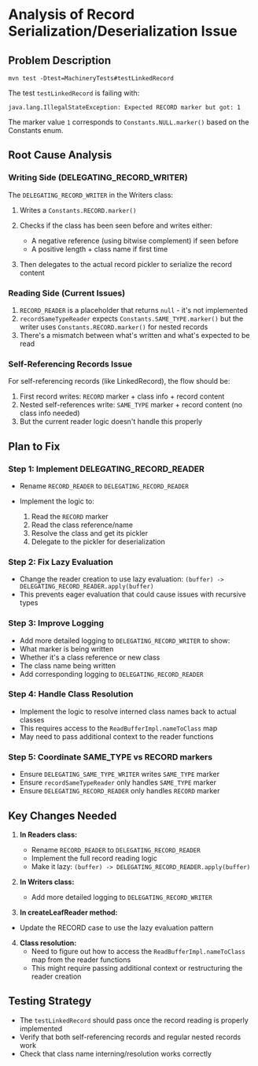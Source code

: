 # Analysis of Record Serialization/Deserialization Issue

## Problem Description

`mvn test -Dtest=MachineryTests#testLinkedRecord`

The test `testLinkedRecord` is failing with:

```
java.lang.IllegalStateException: Expected RECORD marker but got: 1
```

The marker value `1` corresponds to `Constants.NULL.marker()` based on the Constants enum.

## Root Cause Analysis

### Writing Side (DELEGATING_RECORD_WRITER)

The `DELEGATING_RECORD_WRITER` in the Writers class:

1. Writes a `Constants.RECORD.marker()`

2. Checks if the class has been seen before and writes either:

    - A negative reference (using bitwise complement) if seen before
    - A positive length + class name if first time

3. Then delegates to the actual record pickler to serialize the record content

### Reading Side (Current Issues)

1. `RECORD_READER` is a placeholder that returns `null` - it's not implemented
2. `recordSameTypeReader` expects `Constants.SAME_TYPE.marker()` but the writer uses `Constants.RECORD.marker()` for nested records
3. There's a mismatch between what's written and what's expected to be read

### Self-Referencing Records Issue

For self-referencing records (like LinkedRecord), the flow should be:

1. First record writes: `RECORD` marker + class info + record content
2. Nested self-references write: `SAME_TYPE` marker + record content (no class info needed)
3. But the current reader logic doesn't handle this properly

## Plan to Fix

### Step 1: Implement DELEGATING_RECORD_READER

- Rename `RECORD_READER` to `DELEGATING_RECORD_READER`
- Implement the logic to:

    1. Read the `RECORD` marker
    2. Read the class reference/name
    3. Resolve the class and get its pickler
    4. Delegate to the pickler for deserialization

### Step 2: Fix Lazy Evaluation

- Change the reader creation to use lazy evaluation: `(buffer) -> DELEGATING_RECORD_READER.apply(buffer)`
- This prevents eager evaluation that could cause issues with recursive types

### Step 3: Improve Logging

- Add more detailed logging to `DELEGATING_RECORD_WRITER` to show:
- What marker is being written
- Whether it's a class reference or new class
- The class name being written
- Add corresponding logging to `DELEGATING_RECORD_READER`

### Step 4: Handle Class Resolution
- Implement the logic to resolve interned class names back to actual classes
- This requires access to the `ReadBufferImpl.nameToClass` map
- May need to pass additional context to the reader functions


### Step 5: Coordinate SAME_TYPE vs RECORD markers

- Ensure `DELEGATING_SAME_TYPE_WRITER` writes `SAME_TYPE` marker
- Ensure `recordSameTypeReader` only handles `SAME_TYPE` marker
- Ensure `DELEGATING_RECORD_READER` only handles `RECORD` marker

## Key Changes Needed

1. **In Readers class:**
    - Rename `RECORD_READER` to `DELEGATING_RECORD_READER`
    - Implement the full record reading logic
    - Make it lazy: `(buffer) -> DELEGATING_RECORD_READER.apply(buffer)`

2. **In Writers class:**
    - Add more detailed logging to `DELEGATING_RECORD_WRITER`

3. **In createLeafReader method:**
 - Update the RECORD case to use the lazy evaluation pattern


4. **Class resolution:**
    - Need to figure out how to access the `ReadBufferImpl.nameToClass` map from the reader functions
    - This might require passing additional context or restructuring the reader creation

## Testing Strategy

- The `testLinkedRecord` should pass once the record reading is properly implemented
- Verify that both self-referencing records and regular nested records work
- Check that class name interning/resolution works correctly


